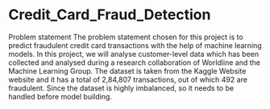 # Credit_Card_Fraud_Detection
Problem statement The problem statement chosen for this project is to predict fraudulent credit card transactions with the help of machine learning models.  In this project, we will analyse customer-level data which has been collected and analysed during a research collaboration of Worldline and the Machine Learning Group.  The dataset is taken from the Kaggle Website website and it has a total of 2,84,807 transactions, out of which 492 are fraudulent. Since the dataset is highly imbalanced, so it needs to be handled before model building.
